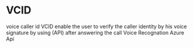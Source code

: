 # VCID
voice caller id 
VCID enable the user to verify the caller 
     identity by his voice signature by using 
            (API) after answering the call 
Voice Recognation Azure Api
